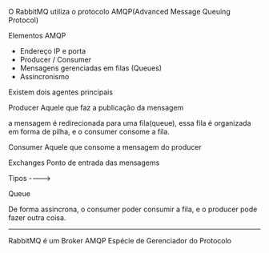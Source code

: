 O RabbitMQ utiliza o protocolo AMQP(Advanced Message Queuing Protocol)

Elementos AMQP
- Endereço IP e porta
- Producer / Consumer
- Mensagens gerenciadas em filas (Queues)
- Assincronismo


Existem dois agentes principais 

Producer
Aquele que faz a publicação da mensagem

a mensagem é redirecionada para uma fila(queue), essa fila é organizada em forma de pilha, e o consumer consome a fila.

Consumer
Aquele que consome a mensagem do producer

Exchanges
Ponto de entrada das mensagems

Tipos ---->


Queue

De forma assincrona, o consumer poder consumir a fila, e o producer pode fazer outra coisa.

---
RabbitMQ é um Broker AMQP
Espécie de Gerenciador do Protocolo